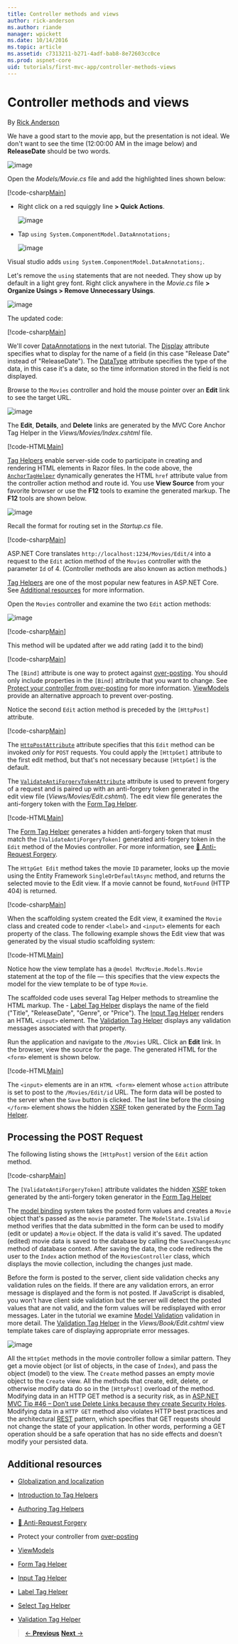 ```yaml
---
title: Controller methods and views
author: rick-anderson
ms.author: riande
manager: wpickett
ms.date: 10/14/2016
ms.topic: article
ms.assetid: c7313211-b271-4adf-bab8-8e72603cc0ce
ms.prod: aspnet-core
uid: tutorials/first-mvc-app/controller-methods-views
---
```

# Controller methods and views

By [Rick Anderson](https://twitter.com/RickAndMSFT)

We have a good start to the movie app, but the presentation is not ideal. We don't want to see the time (12:00:00 AM in the image below) and **ReleaseDate** should be two words.

![image](working-with-sql/_static/m55.png)

Open the *Models/Movie.cs* file and add the highlighted lines shown below:

[!code-csharp[Main](./start-mvc/sample2/src/MvcMovie/Models/MovieDate.cs?highlight=11,12&range=4-20)]

* Right click on a red squiggly line **> Quick Actions**.

    ![image](controller-methods-views/_static/qa.png)

* Tap `using System.ComponentModel.DataAnnotations;`

    ![image](controller-methods-views/_static/da.png)

Visual studio adds `using System.ComponentModel.DataAnnotations;`.

Let's remove the `using` statements that are not needed. They show up by default in a light grey font. Right click anywhere in the *Movie.cs* file **> Organize Usings > Remove Unnecessary Usings**.

![image](controller-methods-views/_static/rm.png)

The updated code:

[!code-csharp[Main](./start-mvc/sample2/src/MvcMovie/Models/MovieDate.cs?highlight=11,12&range=4-20)]

We'll cover [DataAnnotations](http://msdn.microsoft.com/en-us/library/system.componentmodel.dataannotations.aspx) in the next tutorial. The [Display](https://msdn.microsoft.com/en-us/library/system.componentmodel.dataannotations.displayattribute.aspx) attribute specifies what to display for the name of a field (in this case "Release Date" instead of "ReleaseDate"). The [DataType](https://msdn.microsoft.com/en-us/library/system.componentmodel.dataannotations.datatypeattribute.aspx) attribute specifies the type of the data, in this case it's a date, so the time information stored in the field is not displayed.

Browse to the `Movies` controller and hold the mouse pointer over an **Edit** link to see the target URL.

![image](controller-methods-views/_static/edit7.png)

The **Edit**, **Details**, and **Delete** links are generated by the MVC Core Anchor Tag Helper in the *Views/Movies/Index.cshtml* file.

[!code-HTML[Main](../../tutorials/first-mvc-app/start-mvc/sample2/src/MvcMovie/Views/Movies/IndexOriginal.cshtml?highlight=2,3,4&range=46-50)]

[Tag Helpers](../../mvc/views/tag-helpers/intro.md) enable server-side code to participate in creating and rendering HTML elements in Razor files. In the code above, the [`AnchorTagHelper`](http://docs.asp.net/projects/api/en/latest/autoapi/Microsoft/AspNetCore/Mvc/TagHelpers/AnchorTagHelper/index.html#Microsoft.AspNetCore.Mvc.TagHelpers.AnchorTagHelper) dynamically generates the HTML `href` attribute value from the controller action method and route id. You use **View Source** from your favorite browser or use the **F12** tools to examine the generated markup. The **F12** tools are shown below.

![image](controller-methods-views/_static/f12.png)

Recall the format for routing set in the *Startup.cs* file.

[!code-csharp[Main](./start-mvc/sample2/src/MvcMovie/Startup.cs?highlight=5&range=79-84)]

ASP.NET Core translates `http://localhost:1234/Movies/Edit/4` into a request to the `Edit` action method of the `Movies` controller with the parameter `Id` of 4. (Controller methods are also known as action methods.)

[Tag Helpers](../../mvc/views/tag-helpers/index.md) are one of the most popular new features in ASP.NET Core. See [Additional resources](#additional-resources) for more information.

Open the `Movies` controller and examine the two `Edit` action methods:

![image](controller-methods-views/_static/1.png)

[!code-csharp[Main](start-mvc/sample2/src/MvcMovie/Controllers/MoviesController.cs?range=78-92)]

This method will be updated after we add rating (add it to the bind)

[!code-csharp[Main](start-mvc/sample2/src/MvcMovie/Controllers/MoviesController.cs?range=101-131)]

The `[Bind]` attribute is one way to protect against [over-posting](http://www.asp.net/mvc/overview/getting-started/getting-started-with-ef-using-mvc/implementing-basic-crud-functionality-with-the-entity-framework-in-asp-net-mvc-application#overpost). You should only include properties in the `[Bind]` attribute that you want to change. See [Protect your controller from over-posting](http://www.asp.net/mvc/overview/getting-started/getting-started-with-ef-using-mvc/implementing-basic-crud-functionality-with-the-entity-framework-in-asp-net-mvc-application#overpost) for more information. [ViewModels](http://rachelappel.com/use-viewmodels-to-manage-data-amp-organize-code-in-asp-net-mvc-applications/) provide an alternative approach to prevent over-posting.

Notice the second `Edit` action method is preceded by the `[HttpPost]` attribute.

[!code-csharp[Main](start-mvc/sample2/src/MvcMovie/Controllers/MoviesController.cs?range=101-131&highlight=1)]

The [`HttpPostAttribute`](http://docs.asp.net/projects/api/en/latest/autoapi/Microsoft/AspNetCore/Mvc/HttpPostAttribute/index.html#Microsoft.AspNetCore.Mvc.HttpPostAttribute) attribute specifies that this `Edit` method can be invoked *only* for `POST` requests. You could apply the `[HttpGet]` attribute to the first edit method, but that's not necessary because `[HttpGet]` is the default.

The [`ValidateAntiForgeryTokenAttribute`](http://docs.asp.net/projects/api/en/latest/autoapi/Microsoft/AspNetCore/Mvc/ValidateAntiForgeryTokenAttribute/index.html#Microsoft.AspNetCore.Mvc.ValidateAntiForgeryTokenAttribute) attribute is used to prevent forgery of a request and is paired up with an anti-forgery token generated in the edit view file (*Views/Movies/Edit.cshtml*). The edit view file generates the anti-forgery token with the [Form Tag Helper](../../mvc/views/working-with-forms.md).

[!code-HTML[Main](start-mvc/sample2/src/MvcMovie/Views/Movies/Edit.cshtml?range=9)]

The [Form Tag Helper](../../mvc/views/working-with-forms.md) generates a hidden anti-forgery token that must match the `[ValidateAntiForgeryToken]` generated anti-forgery token in the `Edit` method of the Movies controller. For more information, see [🔧 Anti-Request Forgery](../../security/anti-request-forgery.md).

The `HttpGet Edit` method takes the movie `ID` parameter, looks up the movie using the Entity Framework `SingleOrDefaultAsync` method, and returns the selected movie to the Edit view. If a movie cannot be found, `NotFound` (HTTP 404) is returned.

[!code-csharp[Main](start-mvc/sample2/src/MvcMovie/Controllers/MoviesController.cs?range=78-92)]

When the scaffolding system created the Edit view, it examined the `Movie` class and created code to render `<label>` and `<input>` elements for each property of the class. The following example shows the Edit view that was generated by the visual studio scaffolding system:

[!code-HTML[Main](../../tutorials/first-mvc-app/start-mvc/sample2/src/MvcMovie/Views/Movies/EditCopy.cshtml?highlight=1)]

Notice how the view template has a `@model MvcMovie.Models.Movie` statement at the top of the file — this specifies that the view expects the model for the view template to be of type `Movie`.

The scaffolded code uses several Tag Helper methods to streamline the HTML markup. The - [Label Tag Helper](../../mvc/views/working-with-forms.md) displays the name of the field ("Title", "ReleaseDate", "Genre", or "Price"). The [Input Tag Helper](../../mvc/views/working-with-forms.md) renders an HTML `<input>` element. The [Validation Tag Helper](../../mvc/views/working-with-forms.md) displays any validation messages associated with that property.

Run the application and navigate to the `/Movies` URL. Click an **Edit** link. In the browser, view the source for the page. The generated HTML for the `<form>` element is shown below.

[!code-HTML[Main](../../tutorials/first-mvc-app/start-mvc/sample2/src/MvcMovie/Views/Shared/edit_view_source.html?highlight=1,6,10,17,24,28)]

The `<input>` elements are in an `HTML <form>` element whose `action` attribute is set to post to the `/Movies/Edit/id` URL. The form data will be posted to the server when the `Save` button is clicked. The last line before the closing `</form>` element shows the hidden [XSRF](../../security/anti-request-forgery.md) token generated by the [Form Tag Helper](../../mvc/views/working-with-forms.md).

## Processing the POST Request

The following listing shows the `[HttpPost]` version of the `Edit` action method.

[!code-csharp[Main](./start-mvc/sample2/src/MvcMovie/Controllers/MoviesController.cs?highlight=1,2,10,14,15,28&range=101-131)]

The `[ValidateAntiForgeryToken]` attribute validates the hidden [XSRF](/security/anti-request-forgery.md) token generated by the anti-forgery token generator in the [Form Tag Helper](../../mvc/views/working-with-forms.md)

The [model binding](../../mvc/models/model-binding.md) system takes the posted form values and creates a `Movie` object that's passed as the `movie` parameter. The `ModelState.IsValid` method verifies that the data submitted in the form can be used to modify (edit or update) a `Movie` object. If the data is valid it's saved. The updated (edited) movie data is saved to the database by calling the `SaveChangesAsync` method of database context. After saving the data, the code redirects the user to the `Index` action method of the `MoviesController` class, which displays the movie collection, including the changes just made.

Before the form is posted to the server, client side validation checks any validation rules on the fields. If there are any validation errors, an error message is displayed and the form is not posted. If JavaScript is disabled, you won't have client side validation but the server will detect the posted values that are not valid, and the form values will be redisplayed with error messages. Later in the tutorial we examine [Model Validation](../../mvc/models/validation.md) validation in more detail. The [Validation Tag Helper](../../mvc/views/working-with-forms.md) in the *Views/Book/Edit.cshtml* view template takes care of displaying appropriate error messages.

![image](controller-methods-views/_static/val.png)

All the `HttpGet` methods in the movie controller follow a similar pattern. They get a movie object (or list of objects, in the case of `Index`), and pass the object (model) to the view. The `Create` method passes an empty movie object to the `Create` view. All the methods that create, edit, delete, or otherwise modify data do so in the `[HttpPost]` overload of the method. Modifying data in an HTTP GET method is a security risk, as in [ASP.NET MVC Tip #46 – Don’t use Delete Links because they create Security Holes](http://stephenwalther.com/blog/archive/2009/01/21/asp.net-mvc-tip-46-ndash-donrsquot-use-delete-links-because.aspx). Modifying data in a `HTTP GET` method also violates HTTP best practices and the architectural [REST](http://rest.elkstein.org/) pattern, which specifies that GET requests should not change the state of your application. In other words, performing a GET operation should be a safe operation that has no side effects and doesn't modify your persisted data.

## Additional resources

* [Globalization and localization](../../fundamentals/localization.md)

* [Introduction to Tag Helpers](../../mvc/views/tag-helpers/intro.md)

* [Authoring Tag Helpers](../../mvc/views/tag-helpers/authoring.md)

* [🔧 Anti-Request Forgery](../../security/anti-request-forgery.md)

* Protect your controller from [over-posting](http://www.asp.net/mvc/overview/getting-started/getting-started-with-ef-using-mvc/implementing-basic-crud-functionality-with-the-entity-framework-in-asp-net-mvc-application#overpost)

* [ViewModels](http://rachelappel.com/use-viewmodels-to-manage-data-amp-organize-code-in-asp-net-mvc-applications/)

* [Form Tag Helper](../../mvc/views/working-with-forms.md)

* [Input Tag Helper](../../mvc/views/working-with-forms.md)

* [Label Tag Helper](../../mvc/views/working-with-forms.md)

* [Select Tag Helper](../../mvc/views/working-with-forms.md)

* [Validation Tag Helper](../../mvc/views/working-with-forms.md)

>[&larr; **Previous**](.\working-with-sql.md)     [**Next** &rarr;](.\search.md)  
